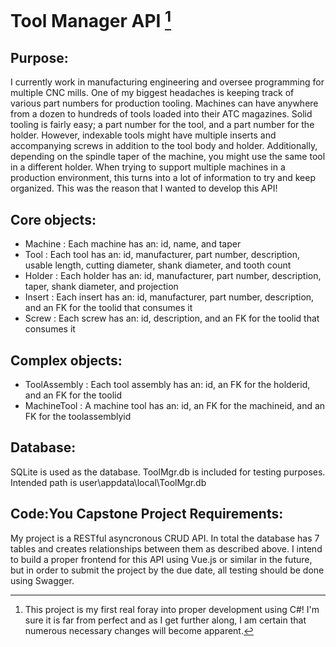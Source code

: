 # Tool Manager API [^1]
[^1]: This project is my first real foray into proper development using C#! I'm sure it is far from perfect and as I get further along, I am certain that numerous necessary changes will become apparent. 

## Purpose:
I currently work in manufacturing engineering and oversee programming for multiple CNC mills. One of my biggest headaches is keeping track of various part numbers for production tooling. Machines can have anywhere from a dozen to hundreds of tools loaded into their ATC magazines. Solid tooling is fairly easy; a part number for the tool, and a part number for the holder. However, indexable tools might have multiple inserts and accompanying screws in addition to the tool body and holder. Additionally, depending on the spindle taper of the machine, you might use the same tool in a different holder. When trying to support multiple machines in a production environment, this turns into a lot of information to try and keep organized. This was the reason that I wanted to develop this API!

## Core objects:
- Machine : Each machine has an: id, name, and taper
- Tool : Each tool has an: id, manufacturer, part number, description, usable length, cutting diameter, shank diameter, and tooth count
- Holder : Each holder has an: id, manufacturer, part number, description, taper, shank diameter, and projection
- Insert : Each insert has an: id, manufacturer, part number, description, and an FK for the toolid that consumes it
- Screw : Each screw has an: id, description, and an FK for the toolid that consumes it

## Complex objects:
- ToolAssembly : Each tool assembly has an: id, an FK for the holderid, and an FK for the toolid
- MachineTool : A machine tool has an: id, an FK for the machineid, and an FK for the toolassemblyid

## Database:
SQLite is used as the database. ToolMgr.db is included for testing purposes. Intended path is user\appdata\local\ToolMgr.db

## Code:You Capstone Project Requirements:
My project is a RESTful asyncronous CRUD API. In total the database has 7 tables and creates relationships between them as described above. I intend to build a proper frontend for this API using Vue.js or similar in the future, but in order to submit the project by the due date, all testing should be done using Swagger. 


